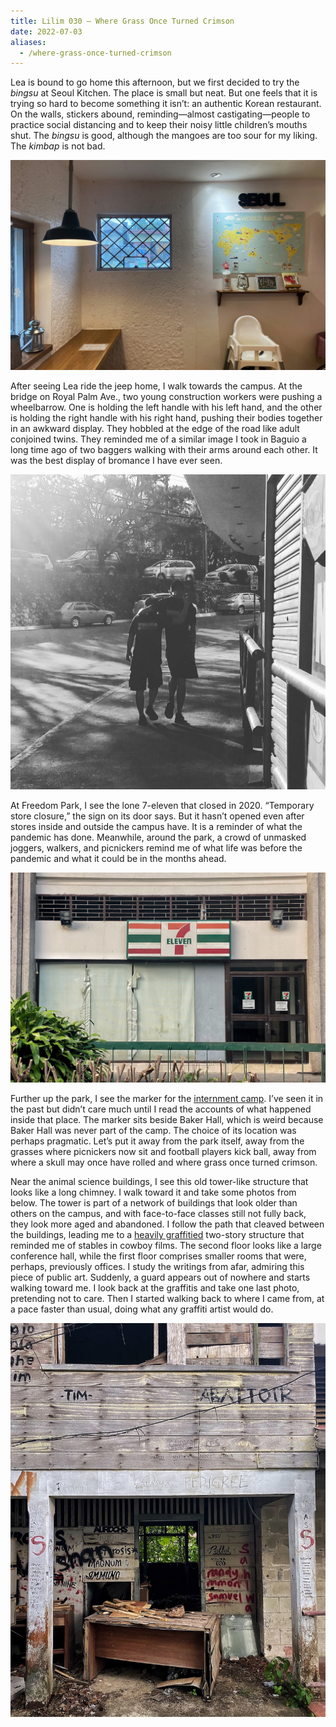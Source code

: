 ```yaml
---
title: Lilim 030 — Where Grass Once Turned Crimson
date: 2022-07-03
aliases:
  - /where-grass-once-turned-crimson
---
```

Lea is bound to go home this afternoon, but we first decided to try the _bingsu_ at Seoul Kitchen. The place is small but neat. But one feels that it is trying so hard to become something it isn’t: an authentic Korean restaurant. On the walls, stickers abound, reminding—almost castigating—people to practice social distancing and to keep their noisy little children’s mouths shut. The _bingsu_ is good, although the mangoes are too sour for my liking. The _kimbap_ is not bad.

![Inside Seoul Kitchen](images/seoul-kitchen.jpeg)

After seeing Lea ride the jeep home, I walk towards the campus. At the bridge on Royal Palm Ave., two young construction workers were pushing a wheelbarrow. One is holding the left handle with his left hand, and the other is holding the right handle with his right hand, pushing their bodies together in an awkward display. They hobbled at the edge of the road like adult conjoined twins. They reminded me of a similar image I took in Baguio a long time ago of two baggers walking with their arms around each other. It was the best display of bromance I have ever seen.

![Two baggers walking](images/Baguio-bromance.jpg)

At Freedom Park, I see the lone 7-eleven that closed in 2020. “Temporary store closure,” the sign on its door says. But it hasn’t opened even after stores inside and outside the campus have. It is a reminder of what the pandemic has done. Meanwhile, around the park, a crowd of unmasked joggers, walkers, and picnickers remind me of what life was before the pandemic and what it could be in the months ahead.

![Abandoned 7-eleven](images/711-freedom-park.jpeg)

Further up the park, I see the marker for the [internment camp](https://vinceimbat.com/uman-may-2022/). I’ve seen it in the past but didn’t care much until I read the accounts of what happened inside that place. The marker sits beside Baker Hall, which is weird because Baker Hall was never part of the camp. The choice of its location was perhaps pragmatic. Let’s put it away from the park itself, away from the grasses where picnickers now sit and football players kick ball, away from where a skull may once have rolled and where grass once turned crimson.

Near the animal science buildings, I see this old tower-like structure that looks like a long chimney. I walk toward it and take some photos from below. The tower is part of a network of buildings that look older than others on the campus, and with face-to-face classes still not fully back, they look more aged and abandoned. I follow the path that cleaved between the buildings, leading me to a [heavily graffitied](https://vinceimbat.com/brave-spaces-not-safe-spaces/) two-story structure that reminded me of stables in cowboy films. The second floor looks like a large conference hall, while the first floor comprises smaller rooms that were, perhaps, previously offices. I study the writings from afar, admiring this piece of public art. Suddenly, a guard appears out of nowhere and starts walking toward me. I look back at the graffitis and take one last photo, pretending not to care. Then I started walking back to where I came from, at a pace faster than usual, doing what any graffiti artist would do.

![A building full of graffiti](images/graffiti-building.jpeg)